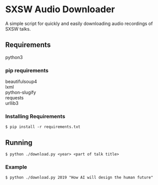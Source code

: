 # SXSW Audio Downloader
A simple script for quickly and easily downloading audio recordings of SXSW talks.

## Requirements
python3

### pip requirements
beautifulsoup4  
lxml  
python-slugify  
requests  
urllib3

### Installing Requirements
`$ pip install -r requirements.txt`

## Running
`$ python ./download.py <year> <part of talk title>`

### Example
`$ python ./download.py 2019 "How AI will design the human future"`
